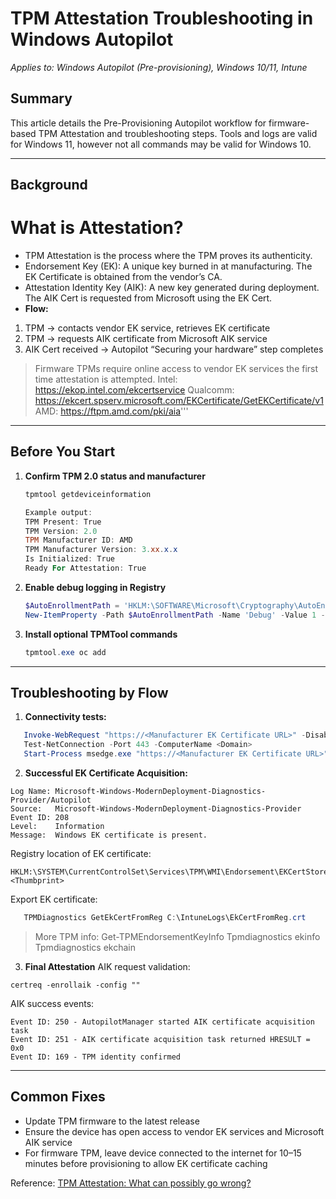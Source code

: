 # TPM Attestation Troubleshooting in Windows Autopilot
*Applies to: Windows Autopilot (Pre-provisioning), Windows 10/11, Intune*

## Summary
This article details the Pre-Provisioning Autopilot workflow for firmware-based TPM Attestation and troubleshooting steps. Tools and logs are valid for Windows 11, however not all commands may be valid for Windows 10.

---

## Background
# What is Attestation?
- TPM Attestation is the process where the TPM proves its authenticity.
- Endorsement Key (EK): A unique key burned in at manufacturing. The EK Certificate is obtained from the vendor’s CA.
- Attestation Identity Key (AIK): A new key generated during deployment. The AIK Cert is requested from Microsoft using the EK Cert.
- **Flow:**
1. TPM → contacts vendor EK service, retrieves EK certificate
2. TPM → requests AIK certificate from Microsoft AIK service
3. AIK Cert received → Autopilot “Securing your hardware” step completes
> Firmware TPMs require online access to vendor EK services the first time attestation is attempted.
> Intel: https://ekop.intel.com/ekcertservice
> Qualcomm: https://ekcert.spserv.microsoft.com/EKCertificate/GetEKCertificate/v1
> AMD: https://ftpm.amd.com/pki/aia'''

---

## Before You Start

1. **Confirm TPM 2.0 status and manufacturer**
   ```powershell
   tpmtool getdeviceinformation

   Example output:
   TPM Present: True
   TPM Version: 2.0
   TPM Manufacturer ID: AMD
   TPM Manufacturer Version: 3.xx.x.x
   Is Initialized: True
   Ready For Attestation: True

2. **Enable debug logging in Registry**
   ```powershell
   $AutoEnrollmentPath = 'HKLM:\SOFTWARE\Microsoft\Cryptography\AutoEnrollment'
   New-ItemProperty -Path $AutoEnrollmentPath -Name 'Debug' -Value 1 -PropertyType DWORD

3. **Install optional TPMTool commands**
   ```powershell
   tpmtool.exe oc add

---

## Troubleshooting by Flow
1. **Connectivity tests:**
```powershell
   Invoke-WebRequest "https://<Manufacturer EK Certificate URL>" -DisableKeepAlive
   Test-NetConnection -Port 443 -ComputerName <Domain>
   Start-Process msedge.exe "https://<Manufacturer EK Certificate URL>"
```
2. **Successful EK Certificate Acquisition:**
```
Log Name: Microsoft-Windows-ModernDeployment-Diagnostics-Provider/Autopilot
Source:   Microsoft-Windows-ModernDeployment-Diagnostics-Provider
Event ID: 208
Level:    Information
Message:  Windows EK certificate is present.
```

Registry location of EK certificate:
```
HKLM:\SYSTEM\CurrentControlSet\Services\TPM\WMI\Endorsement\EKCertStore\Certificates\<Thumbprint>
```
Export EK certificate:
```powershell
   TPMDiagnostics GetEkCertFromReg C:\IntuneLogs\EkCertFromReg.crt
```

> More TPM info:
> Get-TPMEndorsementKeyInfo
> Tpmdiagnostics ekinfo
> Tpmdiagnostics ekchain

3. **Final Attestation**
AIK request validation:
```
certreq -enrollaik -config ""
```

AIK success events:
```
Event ID: 250 - AutopilotManager started AIK certificate acquisition task
Event ID: 251 - AIK certificate acquisition task returned HRESULT = 0x0
Event ID: 169 - TPM identity confirmed
```
---

## Common Fixes
- Update TPM firmware to the latest release
- Ensure the device has open access to vendor EK services and Microsoft AIK service
- For firmware TPM, leave device connected to the internet for 10–15 minutes before provisioning to allow EK certificate caching

Reference:
[TPM Attestation: What can possibly go wrong?](https://oofhours.com/2019/07/09/tpm-attestation-what-can-possibly-go-wrong/)



